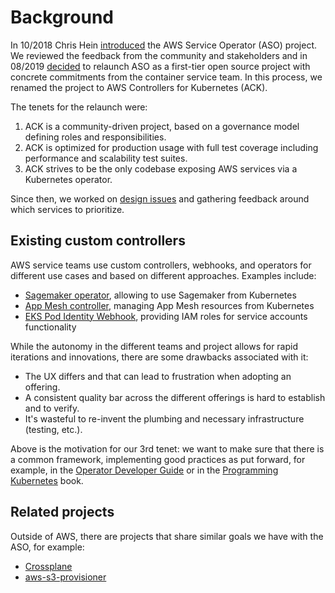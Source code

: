# Background

In 10/2018 Chris Hein [introduced](https://aws.amazon.com/blogs/opensource/aws-service-operator-kubernetes-available/) the AWS Service Operator (ASO) project. We reviewed the feedback from the community and stakeholders and in 08/2019 [decided](https://github.com/aws/containers-roadmap/issues/456) to relaunch ASO as a first-tier open source project with concrete commitments from the container service team. In this process, we renamed the project to AWS Controllers for Kubernetes (ACK).

The tenets for the relaunch were:

1. ACK is a community-driven project, based on a governance model defining roles and responsibilities.
2. ACK is optimized for production usage with full test coverage including performance and scalability test suites.
3. ACK strives to be the only codebase exposing AWS services via a Kubernetes operator. 

Since then, we worked on [design issues](https://github.com/aws/aws-service-operator-k8s/issues?q=is%3Aissue+is%3Aopen+sort%3Aupdated-desc+label%3Adesign) and gathering feedback around which services to prioritize.


## Existing custom controllers

AWS service teams use custom controllers, webhooks, and operators for different use cases and based on different approaches. Examples include:

- [Sagemaker operator](https://github.com/aws/amazon-sagemaker-operator-for-k8s), allowing to use Sagemaker from Kubernetes 
- [App Mesh controller](https://github.com/aws/aws-app-mesh-controller-for-k8s), managing App Mesh resources from Kubernetes
- [EKS Pod Identity Webhook](https://github.com/aws/amazon-eks-pod-identity-webhook), providing IAM roles for service accounts functionality

While the autonomy in the different teams and project allows for rapid iterations and innovations, there are some drawbacks associated with it:

- The UX differs and that can lead to frustration when adopting an offering.
- A consistent quality bar across the different offerings is hard to establish and to verify.
- It's wasteful to re-invent the plumbing and necessary infrastructure (testing, etc.).

Above is the motivation for our 3rd tenet: we want to make sure that there is a common framework, implementing good practices as put forward, for example, in the [Operator Developer Guide](https://operators.gitbook.io/operator-developer-guide-for-red-hat-partners/) or in the [Programming Kubernetes](https://programming-kubernetes.info/) book.

## Related projects

Outside of AWS, there are projects that share similar goals we have with the ASO, for example:

- [Crossplane](https://crossplane.io/docs/v0.5/services/aws-services-guide.html)
- [aws-s3-provisioner](https://github.com/yard-turkey/aws-s3-provisioner)